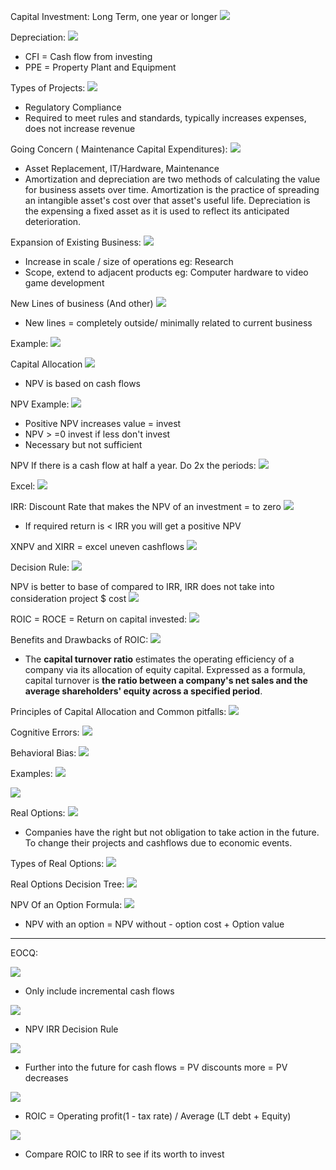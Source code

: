 

Capital Investment: Long Term, one year or longer
![](https://i.imgur.com/HwB0INr.png)


Depreciation:
![](https://i.imgur.com/k9etcNU.png)
- CFI = Cash flow from investing
- PPE = Property Plant and Equipment


Types of Projects:
![](https://i.imgur.com/4fzXhiY.png)
- Regulatory Compliance
- Required to meet rules and standards, typically increases expenses, does not increase revenue

Going Concern ( Maintenance Capital Expenditures):
![](https://i.imgur.com/v0YTeuq.png)
- Asset Replacement, IT/Hardware, Maintenance
- Amortization and depreciation are two methods of calculating the value for business assets over time. Amortization is the practice of spreading an intangible asset's cost over that asset's useful life. Depreciation is the expensing a fixed asset as it is used to reflect its anticipated deterioration.


Expansion of Existing Business:
![](https://i.imgur.com/fAmsyTy.png)
- Increase in scale / size of operations eg: Research
- Scope, extend to adjacent products eg: Computer hardware to video game development


New Lines of business (And other)
![](https://i.imgur.com/EwzWCBe.png)
- New lines = completely outside/ minimally related to current business


Example:
![](https://i.imgur.com/HoWK4BW.png)


Capital Allocation
![](https://i.imgur.com/WIicpOl.png)
- NPV is based on cash flows


NPV Example:
![](https://i.imgur.com/UPwql8s.png)
- Positive NPV increases value = invest
- NPV > =0 invest if less don't invest
- Necessary but not sufficient


NPV If there is a cash flow at half a year. Do 2x the periods:
![](https://i.imgur.com/SNIQQnN.png)

Excel:
![](https://i.imgur.com/5l9gU79.png)



IRR: Discount Rate that makes the NPV of an investment = to zero
![](https://i.imgur.com/z3VUR4s.png)
- If required return is < IRR you will get a positive NPV

XNPV and XIRR = excel uneven cashflows
![](https://i.imgur.com/xdmoebq.png)


Decision Rule:
![](https://i.imgur.com/C5ocMeV.png)


NPV is better to base of compared to IRR, IRR does not take into consideration project $ cost
![](https://i.imgur.com/PPLVjmg.png)


ROIC = ROCE = Return on capital invested:
![](https://i.imgur.com/xJsHHje.png)


Benefits and Drawbacks of ROIC:
![](https://i.imgur.com/ILILqMB.png)
- The **capital turnover ratio** estimates the operating efficiency of a company via its allocation of equity capital. Expressed as a formula, capital turnover is **the ratio between a company's net sales and the average shareholders' equity across a specified period**.


Principles of Capital Allocation and Common pitfalls:
![](https://i.imgur.com/ZL1ZDht.png)

Cognitive Errors:
![](https://i.imgur.com/EwWl5Hv.png)

Behavioral Bias:
![](https://i.imgur.com/elu8SGq.png)


Examples:
![](https://i.imgur.com/aFTCSDR.png)

![](https://i.imgur.com/Xrt7M7h.png)


Real Options:
![](https://i.imgur.com/D7Ow6ss.png)
- Companies have the right but not obligation to take action in the future. To change their projects and cashflows due to economic events.

Types of Real Options:
![](https://i.imgur.com/6h7drIW.png)


Real Options Decision Tree:
![](https://i.imgur.com/idQ0V2n.png)

NPV Of an Option Formula:
![](https://i.imgur.com/Gj3R4sN.png)
- NPV with an option = NPV without - option cost + Option value

__________

EOCQ:

![](https://i.imgur.com/VyRFNF4.png)
- Only include incremental cash flows

![](https://i.imgur.com/La5u8Kl.png)
- NPV IRR Decision Rule



![](https://i.imgur.com/vfnjsGy.png)
- Further into the future for cash flows = PV discounts more = PV decreases


![](https://i.imgur.com/J6nwcJV.png)
- ROIC = Operating profit(1 - tax rate) / Average (LT debt + Equity)

![](https://i.imgur.com/4TeJMzC.png)
- Compare ROIC to IRR to see if its worth to invest